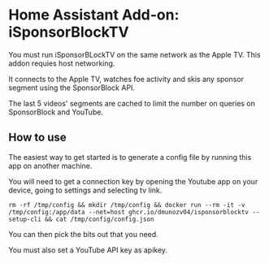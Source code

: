 # Home Assistant Add-on: iSponsorBlockTV

You must run iSponsorBLockTV on the same network as the Apple TV. This addon requies host networking.

It connects to the Apple TV, watches foe activity and skis any sponsor segment using the SponsorBlock API.

The last 5 videos' segments are cached to limit the number on queries on SponsorBlock and YouTube.

## How to use

The easiest way to get started is to generate a config file by running this app on another machine.

You will need to get a connection key by opening the Youtube app on your device, going to settings and selecting tv link.

```
rm -rf /tmp/config && mkdir /tmp/config && docker run --rm -it -v /tmp/config:/app/data --net=host ghcr.io/dmunozv04/isponsorblocktv --setup-cli && cat /tmp/config/config.json
```

You can then pick the bits out that you need.

You must also set a YouTube API key as apikey.
